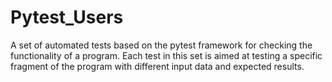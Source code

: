 # Pytest_Users
A set of automated tests based on the pytest framework for checking the functionality of a program. Each test in this set is aimed at testing a specific fragment of the program with different input data and expected results.
